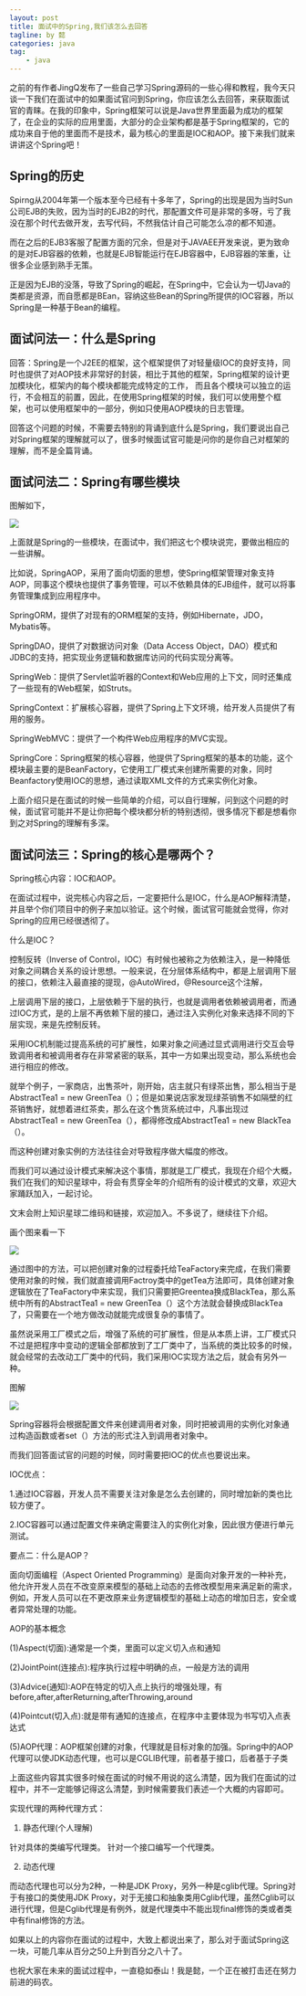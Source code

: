 ```yaml
---
layout: post
title: 面试中的Spring,我们该怎么去回答
tagline: by 懿
categories: java
tag: 
    - java
---
```


之前的有作者JingQ发布了一些自己学习Spring源码的一些心得和教程，我今天只谈一下我们在面试中的如果面试官问到Spring，你应该怎么去回答，来获取面试官的青睐。在我的印象中，Spring框架可以说是Java世界里面最为成功的框架了，在企业的实际的应用里面，大部分的企业架构都是基于Spring框架的，它的成功来自于他的里面而不是技术，最为核心的里面是IOC和AOP。接下来我们就来讲讲这个Spring吧！
<!--more-->

## Spring的历史

Spirng从2004年第一个版本至今已经有十多年了，Spring的出现是因为当时Sun公司EJB的失败，因为当时的EJB2的时代，那配置文件可是非常的多呀，亏了我没在那个时代去做开发，去写代码，不然我估计自己可能怎么凉的都不知道。

而在之后的EJB3客服了配置方面的冗余，但是对于JAVAEE开发来说，更为致命的是对EJB容器的依赖，也就是EJB智能运行在EJB容器中，EJB容器的笨重，让很多企业感到熟手无策。

正是因为EJB的没落，导致了Spring的崛起，在Spring中，它会认为一切Java的类都是资源，而自愿都是BEan，容纳这些Bean的Spring所提供的IOC容器，所以Spring是一种基于Bean的编程。

## 面试问法一：什么是Spring

回答：Spring是一个J2EE的框架，这个框架提供了对轻量级IOC的良好支持，同时也提供了对AOP技术非常好的封装，相比于其他的框架，Spring框架的设计更加模块化，框架内的每个模块都能完成特定的工作，
而且各个模块可以独立的运行，不会相互的前置，因此，在使用Spring框架的时候，我们可以使用整个框架，也可以使用框架中的一部分，例如只使用AOP模块的日志管理。

回答这个问题的时候，不需要去特别的背诵到底什么是Spring，我们要说出自己对Spring框架的理解就可以了，很多时候面试官可能是问你的是你自己对框架的理解，而不是全篇背诵。


## 面试问法二：Spring有哪些模块

图解如下，

![](http://www.justdojava.com//assets/images/2019/java/image_yi/06_22/1.jpg)

上面就是Spring的一些模块，在面试中，我们把这七个模块说完，要做出相应的一些讲解。

比如说，SpringAOP，采用了面向切面的思想，使Spring框架管理对象支持AOP，同事这个模块也提供了事务管理，可以不依赖具体的EJB组件，就可以将事务管理集成到应用程序中。

SpringORM，提供了对现有的ORM框架的支持，例如Hibernate，JDO，Mybatis等。

SpringDAO，提供了对数据访问对象（Data Access Object，DAO）模式和JDBC的支持，把实现业务逻辑和数据库访问的代码实现分离等。

SpringWeb：提供了Servlet监听器的Context和Web应用的上下文，同时还集成了一些现有的Web框架，如Struts。

SpringContext：扩展核心容器，提供了Spring上下文环境，给开发人员提供了有用的服务。

SpringWebMVC：提供了一个构件Web应用程序的MVC实现。

SpringCore：Spring框架的核心容器，他提供了Spring框架的基本的功能，这个模块最主要的是BeanFactory，它使用工厂模式来创建所需要的对象，同时Beanfactory使用IOC的思想，通过读取XML文件的方式来实例化对象。

上面介绍只是在面试的时候一些简单的介绍，可以自行理解，问到这个问题的时候，面试官可能并不是让你把每个模块都分析的特别透彻，很多情况下都是想看你到之对Spring的理解有多深。


## 面试问法三：Spring的核心是哪两个？

Spring核心内容：IOC和AOP。

在面试过程中，说完核心内容之后，一定要把什么是IOC，什么是AOP解释清楚，并且举个你们项目中的例子来加以验证。这个时候，面试官可能就会觉得，你对Spring的应用已经很透彻了。

什么是IOC？

控制反转（Inverse of Control，IOC）有时候也被称之为依赖注入，是一种降低对象之间耦合关系的设计思想。一般来说，在分层体系结构中，都是上层调用下层的接口，依赖注入最直接的提现，@AutoWired，@Resource这个注解，

上层调用下层的接口，上层依赖于下层的执行，也就是调用者依赖被调用者，而通过IOC方式，是的上层不再依赖下层的接口，通过注入实例化对象来选择不同的下层实现，来是先控制反转。

采用IOC机制能过提高系统的可扩展性，如果对象之间通过显式调用进行交互会导致调用者和被调用者存在非常紧密的联系，其中一方如果出现变动，那么系统也会进行相应的修改。

就举个例子，一家商店，出售茶叶，刚开始，店主就只有绿茶出售，那么相当于是 AbstractTea1 = new GreenTea（）；但是如果说店家发现绿茶销售不如隔壁的红茶销售好，就想着进红茶卖，那么在这个售货系统过中，凡事出现过AbstractTea1 = new GreenTea（），都得修改成AbstractTea1 = new BlackTea（）。

而这种创建对象实例的方法往往会对导致程序做大幅度的修改。

而我们可以通过设计模式来解决这个事情，那就是工厂模式，我现在介绍个大概，我们在我们的知识星球中，将会有贯穿全年的介绍所有的设计模式的文章，欢迎大家踊跃加入，一起讨论。

文末会附上知识星球二维码和链接，欢迎加入。不多说了，继续往下介绍。

画个图来看一下

![](http://www.justdojava.com//assets/images/2019/java/image_yi/06_22/2.jpg)

通过图中的方法，可以把创建对象的过程委托给TeaFactory来完成，在我们需要使用对象的时候，我们就直接调用Factroy类中的getTea方法即可，具体创建对象逻辑放在了TeaFactory中来实现，我们只需要把Greentea换成BlackTea，那么系统中所有的AbstractTea1 = new GreenTea（）这个方法就会替换成BlackTea了，只需要在一个地方做改动就能完成很复杂的事情了。

虽然说采用工厂模式之后，增强了系统的可扩展性，但是从本质上讲，工厂模式只不过是把程序中变动的逻辑全部都放到了工厂类中了，当系统的类比较多的时候，
就会经常的去改动工厂类中的代码，我们采用IOC实现方法之后，就会有另外一种。

图解

![ ](http://www.justdojava.com//assets/images/2019/java/image_yi/06_22/3.jpg)

Spring容器将会根据配置文件来创建调用者对象，同时把被调用的实例化对象通过构造函数或者set（）方法的形式注入到调用者对象中。

而我们回答面试官的问题的时候，同时需要把IOC的优点也要说出来。

IOC优点：

1.通过IOC容器，开发人员不需要关注对象是怎么去创建的，同时增加新的类也比较方便了。

2.IOC容器可以通过配置文件来确定需要注入的实例化对象，因此很方便进行单元测试。

要点二：什么是AOP？

面向切面编程（Aspect Oriented Programming）是面向对象开发的一种补充，他允许开发人员在不改变原来模型的基础上动态的去修改模型用来满足新的需求，例如，开发人员可以在不更改原来业务逻辑模型的基础上动态的增加日志，安全或者异常处理的功能。

AOP的基本概念

(1)Aspect(切面):通常是一个类，里面可以定义切入点和通知

(2)JointPoint(连接点):程序执行过程中明确的点，一般是方法的调用

(3)Advice(通知):AOP在特定的切入点上执行的增强处理，有before,after,afterReturning,afterThrowing,around

(4)Pointcut(切入点):就是带有通知的连接点，在程序中主要体现为书写切入点表达式

(5)AOP代理：AOP框架创建的对象，代理就是目标对象的加强。Spring中的AOP代理可以使JDK动态代理，也可以是CGLIB代理，前者基于接口，后者基于子类

上面这些内容其实很多时候在面试的时候不用说的这么清楚，因为我们在面试的过程中，并不一定能够记得这么清楚，到时候需要我们表述一个大概的内容即可。

实现代理的两种代理方式：

1. 静态代理(个人理解)

针对具体的类编写代理类。
针对一个接口编写一个代理类。

2. 动态代理

而动态代理也可以分为2种，一种是JDK Proxy，另外一种是cglib代理。Spring对于有接口的类使用JDK Proxy，对于无接口和抽象类用Cglib代理，虽然Cglib可以进行代理，但是Cglib代理是有例外，就是代理类中不能出现final修饰的类或者类中有final修饰的方法。

如果以上的内容你在面试的过程中，大致上都说出来了，那么对于面试Spring这一块，可能几率从百分之50上升到百分之八十了。

也祝大家在未来的面试过程中，一直稳如泰山！我是懿，一个正在被打击还在努力前进的码农。
